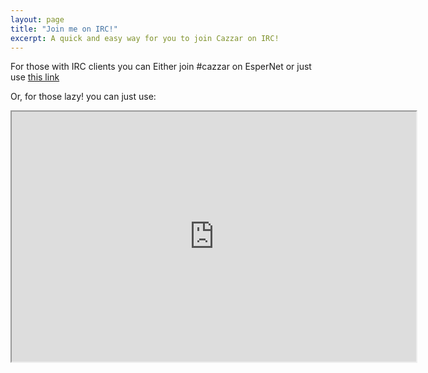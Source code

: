 ```yaml
---
layout: page
title: "Join me on IRC!"
excerpt: A quick and easy way for you to join Cazzar on IRC!
---
```


For those with IRC clients you can Either join #cazzar on EsperNet or just use [this link](irc://irc.esper.net:6667/#cazzar)

Or, for those lazy! you can just use:

<iframe src="http://webchat.esper.net/?nick=&channels=cazzar" width="647" height="400"></iframe>
